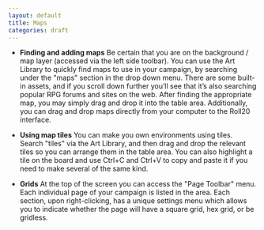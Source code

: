 ```yaml
---
layout: default
title: Maps
categories: draft
---
```


* __Finding and adding maps__
  Be certain that you are on the background / map layer (accessed via the left side toolbar).  You can use the Art Library to quickly find maps to use in your campaign, by searching under the "maps" section in the drop down menu. There are some built-in assets, and if you scroll down further you’ll see that it’s also searching popular RPG forums and sites on the web.  After finding the appropriate map, you may simply drag and drop it into the table area.  Additionally, you can drag and drop maps directly from your computer to the Roll20 interface.


* __Using map tiles__
  You can make you own environments using tiles.  Search "tiles" via the Art Library, and then drag and drop the relevant tiles so you can arrange them in the table area.  You can also highlight a tile on the board and use Ctrl+C and Ctrl+V to copy and paste it if you need to make several of the same kind. 



* __Grids__
  At the top of the screen you can access the "Page Toolbar" menu.  Each individual page of your campaign is listed in the area.  Each section, upon right-clicking, has a unique settings menu which allows you to indicate whether the page will have a square grid, hex grid, or be gridless.
